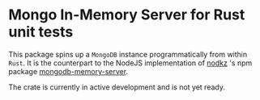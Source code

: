 # Mongo In-Memory Server for Rust unit tests

This package spins up a `MongoDB` instance programmatically from within `Rust`.
It is the counterpart to the NodeJS implementation of [nodkz](https://github.com/nodkz) 's npm package [mongodb-memory-server](https://github.com/nodkz/mongodb-memory-server).

The crate is currently in active development and is not yet ready.